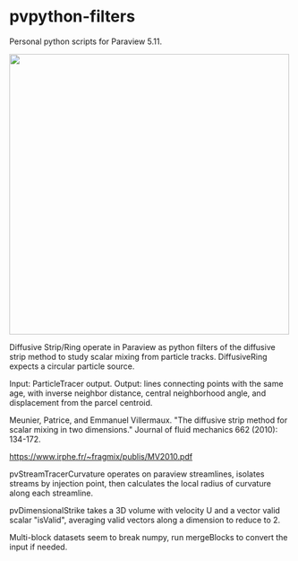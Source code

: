 # pvpython-filters
Personal python scripts for Paraview 5.11.


<img src="https://user-images.githubusercontent.com/41755304/151687179-ac5b0db5-89a9-4604-bc42-145774f5dfa5.png" width="500" height="500">


Diffusive Strip/Ring operate in Paraview as python filters of the diffusive strip method to study scalar mixing from particle tracks. DiffusiveRing expects a circular particle source.

Input: ParticleTracer output. Output: lines connecting points with the same age, with inverse neighbor distance, central neighborhood angle, and displacement from the parcel centroid. 

Meunier, Patrice, and Emmanuel Villermaux. "The diffusive strip method for scalar mixing in two dimensions." Journal of fluid mechanics 662 (2010): 134-172.

https://www.irphe.fr/~fragmix/publis/MV2010.pdf


pvStreamTracerCurvature operates on paraview streamlines, isolates streams by injection point, then calculates the local radius of curvature along each streamline.

pvDimensionalStrike takes a 3D volume with velocity U and a vector valid scalar "isValid", averaging valid vectors along a dimension to reduce to 2.

Multi-block datasets seem to break numpy, run mergeBlocks to convert the input if needed. 


